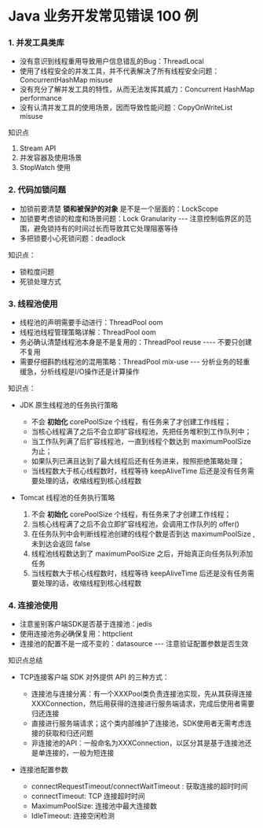 # Java 业务开发常见错误 100 例

### 1. 并发工具类库

- 没有意识到线程重用导致用户信息错乱的Bug：ThreadLocal 
- 使用了线程安全的并发工具，并不代表解决了所有线程安全问题：ConcurrentHashMap misuse
- 没有充分了解并发工具的特性，从而无法发挥其威力：Concurrent HashMap performance
- 没有认清并发工具的使用场景，因而导致性能问题：CopyOnWriteList misuse

知识点
1. Stream API
2. 并发容器及使用场景
3. StopWatch 使用

### 2. 代码加锁问题
- 加锁前要清楚 **锁和被保护的对象** 是不是一个层面的：LockScope
- 加锁要考虑锁的粒度和场景问题：Lock Granularity --- 注意控制临界区的范围，避免锁持有的时间过长而导致其它处理阻塞等待
- 多把锁要小心死锁问题：deadlock

知识点：
- 锁粒度问题
- 死锁处理方式

### 3. 线程池使用

- 线程池的声明需要手动进行：ThreadPool oom
- 线程池线程管理策略详解：ThreadPool oom
- 务必确认清楚线程池本身是不是复用的：ThreadPool reuse ---- 不要只创建不复用
- 需要仔细斟酌线程池的混用策略：ThreadPool mix-use --- 分析业务的轻重缓急，分析线程是I/O操作还是计算操作

知识点：
- JDK 原生线程池的任务执行策略
  - 不会 **初始化** corePoolSize 个线程，有任务来了才创建工作线程；
  - 当核心线程满了之后不会立即扩容线程池，先把任务堆积到工作队列中；
  - 当工作队列满了后扩容线程池，一直到线程个数达到 maximumPoolSize 为止；
  - 如果队列已满且达到了最大线程后还有任务进来，按照拒绝策略处理；
  - 当线程数大于核心线程数时，线程等待 keepAliveTime 后还是没有任务需要处理的话，收缩线程到核心线程数

- Tomcat 线程池的任务执行策略
  1. 不会 **初始化** corePoolSize 个线程，有任务来了才创建工作线程；
  2. 当核心线程满了之后不会立即扩容线程池，会调用工作队列的 offer()
  3. 在任务队列中会判断线程池创建的线程个数是否到达 maximumPoolSize ,未到达会返回 false
  4. 线程池线程数达到了 maximumPoolSize 之后，开始真正向任务队列添加任务
  5. 当线程数大于核心线程数时，线程等待 keepAliveTime 后还是没有任务需要处理的话，收缩线程到核心线程数


### 4. 连接池使用
- 注意鉴别客户端SDK是否基于连接池：jedis
- 使用连接池务必确保复用：httpclient
- 连接池的配置不是一成不变的：datasource --- 注意验证配置参数是否生效

知识点总结

- TCP连接客户端 SDK 对外提供 API 的三种方式：
  - 连接池与连接分离：有一个XXXPool类负责连接池实现，先从其获得连接XXXConnection，然后用获得的连接进行服务端请求，完成后使用者需要归还连接
  - 直接进行服务端请求；这个类内部维护了连接池，SDK使用者无需考虑连接的获取和归还问题
  - 非连接池的API：一般命名为XXXConnection，以区分其是基于连接池还是单连接的，一般为短连接

- 连接池配置参数
  - connectRequestTimeout/connectWaitTimeout : 获取连接的超时时间
  - connectTimeout: TCP 连接超时时间
  - MaximumPoolSize: 连接池中最大连接数
  - IdleTimeout: 连接空闲检测